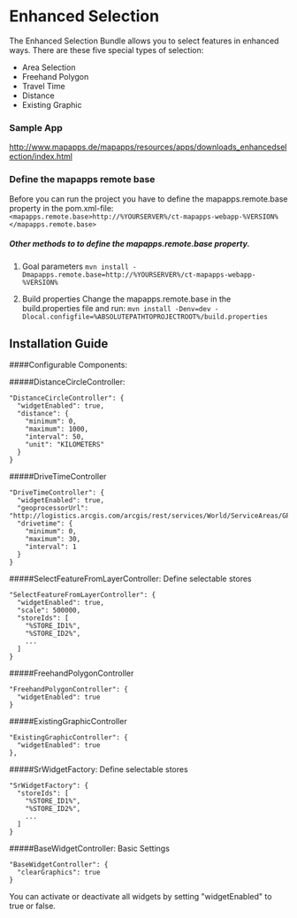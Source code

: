# Enhanced Selection

The Enhanced Selection Bundle allows you to select features in enhanced ways. There are these five special types of selection:
- Area Selection
- Freehand Polygon
- Travel Time
- Distance
- Existing Graphic

### Sample App ###
http://www.mapapps.de/mapapps/resources/apps/downloads_enhancedselection/index.html

### Define the mapapps remote base
Before you can run the project you have to define the mapapps.remote.base property in the pom.xml-file:
`<mapapps.remote.base>http://%YOURSERVER%/ct-mapapps-webapp-%VERSION%</mapapps.remote.base>`

##### Other methods to to define the mapapps.remote.base property.
1. Goal parameters
`mvn install -Dmapapps.remote.base=http://%YOURSERVER%/ct-mapapps-webapp-%VERSION%`

2. Build properties
Change the mapapps.remote.base in the build.properties file and run:
`mvn install -Denv=dev -Dlocal.configfile=%ABSOLUTEPATHTOPROJECTROOT%/build.properties`

Installation Guide
------------------
####Configurable Components:

#####DistanceCircleController:
```
"DistanceCircleController": {
  "widgetEnabled": true,
  "distance": {
    "minimum": 0,
    "maximum": 1000,
    "interval": 50,
    "unit": "KILOMETERS"
  }
}
```
#####DriveTimeController
```
"DriveTimeController": {
  "widgetEnabled": true,
  "geoprocessorUrl": "http://logistics.arcgis.com/arcgis/rest/services/World/ServiceAreas/GPServer/GenerateServiceAreas",
  "drivetime": {
    "minimum": 0,
    "maximum": 30,
    "interval": 1
  }
}
```
#####SelectFeatureFromLayerController:
Define selectable stores
```
"SelectFeatureFromLayerController": {
  "widgetEnabled": true,
  "scale": 500000,
  "storeIds": [
    "%STORE_ID1%",
    "%STORE_ID2%",
    ...
  ]
}
```
#####FreehandPolygonController
```
"FreehandPolygonController": {
  "widgetEnabled": true
}
```
#####ExistingGraphicController
```
"ExistingGraphicController": {
  "widgetEnabled": true
},
```
#####SrWidgetFactory:
Define selectable stores
```
"SrWidgetFactory": {
  "storeIds": [
    "%STORE_ID1%",
    "%STORE_ID2%",
    ...
  ]
}
```
#####BaseWidgetController:
Basic Settings
```
"BaseWidgetController": {
  "clearGraphics": true
}
```

You can activate or deactivate all widgets by setting "widgetEnabled" to true or false.
